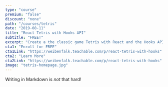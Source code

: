 ```yaml
---
type: "course"
premium: "false"
discount: "none"
path: "/courses/tetris"
date: "2019-08-11"
title: "React Tetris with Hooks API"
subtitle: "FREE!"
excerpt: "Create a the classic game Tetris with React and the Hooks API. Are you a developer that like \"code along\" style learning? Do you want to learn React in a real world project oriented course? Do you like quick learning and straight down to the point? Then this is the course for you!"
cta1: "Enroll for FREE"
cta1Link: "https://weibenfalk.teachable.com/p/react-tetris-with-hooks"
cta2: "Learn More"
cta2Link: "https://weibenfalk.teachable.com/p/react-tetris-with-hooks"
image: "tetris-homepage.jpg"
---
```

Writing in Markdown is _not_ that hard!